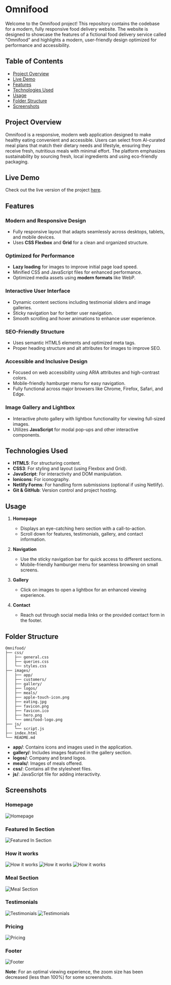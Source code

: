 # Omnifood

Welcome to the Omnifood project! This repository contains the codebase for a modern, fully responsive food delivery website. The website is designed to showcase the features of a fictional food delivery service called "Omnifood" and highlights a modern, user-friendly design optimized for performance and accessibility.

## Table of Contents

- [Project Overview](#project-overview)
- [Live Demo](#live-demo)
- [Features](#features)
- [Technologies Used](#technologies-used)
- [Usage](#usage)
- [Folder Structure](#folder-structure)
- [Screenshots](#screenshots)

## Project Overview

Omnifood is a responsive, modern web application designed to make healthy eating convenient and accessible. Users can select from AI-curated meal plans that match their dietary needs and lifestyle, ensuring they receive fresh, nutritious meals with minimal effort. The platform emphasizes sustainability by sourcing fresh, local ingredients and using eco-friendly packaging.

## Live Demo

Check out the live version of the project [here](https://omnifood-rakesh.netlify.app/).

## Features

### Modern and Responsive Design
- Fully responsive layout that adapts seamlessly across desktops, tablets, and mobile devices.
- Uses **CSS Flexbox** and **Grid** for a clean and organized structure.

### Optimized for Performance
- **Lazy loading** for images to improve initial page load speed.
- Minified CSS and JavaScript files for enhanced performance.
- Optimized media assets using **modern formats** like WebP.

### Interactive User Interface
- Dynamic content sections including testimonial sliders and image galleries.
- Sticky navigation bar for better user navigation.
- Smooth scrolling and hover animations to enhance user experience.

### SEO-Friendly Structure
- Uses semantic HTML5 elements and optimized meta tags.
- Proper heading structure and alt attributes for images to improve SEO.

### Accessible and Inclusive Design
- Focused on web accessibility using ARIA attributes and high-contrast colors.
- Mobile-friendly hamburger menu for easy navigation.
- Fully functional across major browsers like Chrome, Firefox, Safari, and Edge.

### Image Gallery and Lightbox
- Interactive photo gallery with lightbox functionality for viewing full-sized images.
- Utilizes **JavaScript** for modal pop-ups and other interactive components.

## Technologies Used

- **HTML5**: For structuring content.
- **CSS3**: For styling and layout (using Flexbox and Grid).
- **JavaScript**: For interactivity and DOM manipulation.
- **Ionicons**: For iconography.
- **Netlify Forms**: For handling form submissions (optional if using Netlify).
- **Git & GitHub**: Version control and project hosting.

## Usage

1. **Homepage**
   - Displays an eye-catching hero section with a call-to-action.
   - Scroll down for features, testimonials, gallery, and contact information.

2. **Navigation**
   - Use the sticky navigation bar for quick access to different sections.
   - Mobile-friendly hamburger menu for seamless browsing on small screens.

3. **Gallery**
   - Click on images to open a lightbox for an enhanced viewing experience.

4. **Contact**
   - Reach out through social media links or the provided contact form in the footer.

## Folder Structure
```
Omnifood/
├── css/
│   ├── general.css
│   ├── queries.css
│   └── styles.css 
├── images/
│   ├── app/
│   ├── customers/
│   ├── gallery/
│   ├── logos/
│   ├── meals/
│   ├── apple-touch-icon.png
│   ├── eating.jpg
│   ├── favicon.png
│   ├── favicon.ico
│   ├── hero.png
│   └── omnifood-logo.png
├── js/
│   └── script.js
├── index.html
└── README.md
```

- **app/**: Contains icons and images used in the application.
- **gallery/**: Includes images featured in the gallery section.
- **logos/**: Company and brand logos.
- **meals/**: Images of meals offered.
- **css/**: Contains all the stylesheet files.
- **js/**: JavaScript file for adding interactivity.

## Screenshots

### Homepage
![Homepage](https://github.com/user-attachments/assets/c0e14fc5-16a6-4361-87b9-a18373556b6d)

### Featured In Section
![Featured In Section](https://github.com/user-attachments/assets/a5144c45-9b09-4690-aa95-cb1da221a0a0)

### How it works
![How it works](https://github.com/user-attachments/assets/75b7d4d4-e6ef-4980-97fd-70b314163b37)
![How it works](https://github.com/user-attachments/assets/91c8bc20-e5c2-4121-af1a-f6603b367436)
![How it works](https://github.com/user-attachments/assets/07abf274-1efd-45bb-9032-177339534ea5)

### Meal Section
![Meal Section](https://github.com/user-attachments/assets/1e4782cf-2e2d-4307-bd1c-eb83dbbad800)

### Testimonials
![Testimonials](https://github.com/user-attachments/assets/32e091e5-a70c-4826-8867-c6635287a9c9)
![Testimonials](https://github.com/user-attachments/assets/fcdf2519-9aaf-4d33-93fa-9c9cc632fc9f)

### Pricing
![Pricing](https://github.com/user-attachments/assets/5854e756-2021-4c0f-98b6-5afd9ceba28e)

### Footer
![Footer](https://github.com/user-attachments/assets/3392766a-7e40-45d9-a1d9-c8547ea22a6c)

**Note**: For an optimal viewing experience, the zoom size has been decreased (less than 100%) for some screenshots. 

